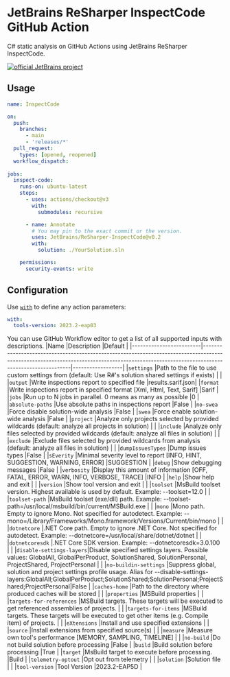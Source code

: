 # JetBrains ReSharper InspectCode GitHub Action

C# static analysis on GitHub Actions using JetBrains ReSharper InspectCode.

[![official JetBrains project](https://jb.gg/badges/official-flat-square.svg)](https://confluence.jetbrains.com/display/ALL/JetBrains+on+GitHub)

## Usage

```yml
name: InspectCode

on:
  push:
    branches:
      - main
      - 'releases/*'
  pull_request:
    types: [opened, reopened]
  workflow_dispatch:
  
jobs:
  inspect-code:
    runs-on: ubuntu-latest
    steps:
      - uses: actions/checkout@v3
        with:
          submodules: recursive

      - name: Annotate
        # You may pin to the exact commit or the version.
        uses: JetBrains/ReSharper-InspectCode@v0.2
        with:
          solution: ./YourSolution.sln

    permissions:
      security-events: write
```

## Configuration

Use [`with`](https://docs.github.com/en/actions/using-workflows/workflow-syntax-for-github-actions#jobsjob_idstepswith) to define any action parameters:
```yaml
with:
  tools-version: 2023.2-eap03
```
You can use GitHub Workflow editor to get a list of all supported inputs with descriptions. 
|Name                     |Description                                                                                                                                                                               |Default           |
|-------------------------|------------------------------------------------------------------------------------------------------------------------------------------------------------------------------------------|------------------|
|`settings`               |Path to the file to use custom settings from (default: Use R#'s solution shared settings if exists)                                                                                       |                  |
|`output`                 |Write inspections report to specified file                                                                                                                                                |results.sarif.json|
|`format`                 |Write inspections report in specified format [Xml, Html, Text, Sarif]                                                                                                                     |Sarif             |
|`jobs`                   |Run up to N jobs in parallel. 0 means as many as possible                                                                                                                                 |0                 |
|`absolute-paths`         |Use absolute paths in inspections report                                                                                                                                                  |False             |
|`no-swea`                |Force disable solution-wide analysis                                                                                                                                                      |False             |
|`swea`                   |Force enable solution-wide analysis                                                                                                                                                       |False             |
|`project`                |Analyze only projects selected by provided wildcards (default: analyze all projects in solution)                                                                                          |                  |
|`include`                |Analyze only files selected by provided wildcards (default: analyze all files in solution)                                                                                                |                  |
|`exclude`                |Exclude files selected by provided wildcards from analysis (default: analyze all files in solution)                                                                                       |                  |
|`dumpIssuesTypes`        |Dump issues types                                                                                                                                                                         |False             |
|`sEverity`               |Minimal severity level to report [INFO, HINT, SUGGESTION, WARNING, ERROR]                                                                                                                 |SUGGESTION        |
|`debug`                  |Show debugging messages                                                                                                                                                                   |False             |
|`verbosity`              |Display this amount of information [OFF, FATAL, ERROR, WARN, INFO, VERBOSE, TRACE]                                                                                                        |INFO              |
|`help`                   |Show help and exit                                                                                                                                                                        |                  |
|`version`                |Show tool version and exit                                                                                                                                                                |                  |
|`toolset`                |MsBuild toolset version. Highest available is used by default. Example: --toolset=12.0                                                                                                    |                  |
|`toolset-path`           |MsBuild toolset (exe/dll) path. Example: --toolset-path=/usr/local/msbuild/bin/current/MSBuild.exe                                                                                        |                  |
|`mono`                   |Mono path. Empty to ignore Mono. Not specified for autodetect. Example: --mono=/Library/Frameworks/Mono.framework/Versions/Current/bin/mono                                               |                  |
|`dotnetcore`             |.NET Core path. Empty to ignore .NET Core. Not specified for autodetect. Example: --dotnetcore=/usr/local/share/dotnet/dotnet                                                             |                  |
|`dotnetcoresdk`          |.NET Core SDK version. Example: --dotnetcoresdk=3.0.100                                                                                                                                   |                  |
|`disable-settings-layers`|Disable specified settings layers. Possible values: GlobalAll, GlobalPerProduct, SolutionShared, SolutionPersonal, ProjectShared, ProjectPersonal                                         |                  |
|`no-buildin-settings`    |Suppress global, solution and project settings profile usage. Alias for --disable-settings-layers:GlobalAll;GlobalPerProduct;SolutionShared;SolutionPersonal;ProjectShared;ProjectPersonal|False             |
|`caches-home`            |Path to the directory where produced caches will be stored                                                                                                                                |                  |
|`properties`             |MSBuild properties                                                                                                                                                                        |                  |
|`targets-for-references` |MSBuild targets. These targets will be executed to get referenced assemblies of projects.                                                                                                 |                  |
|`targets-for-items`      |MSBuild targets. These targets will be executed to get other items (e.g. Compile item) of projects.                                                                                       |                  |
|`eXtensions`             |Install and use specified extensions                                                                                                                                                      |                  |
|`source`                 |Install extensions from specified source(s)                                                                                                                                               |                  |
|`measure`                |Measure own tool's performance [MEMORY, SAMPLING, TIMELINE]                                                                                                                               |                  |
|`no-build`               |Do not build solution before processing                                                                                                                                                   |False             |
|`build`                  |Build solution before processing                                                                                                                                                          |True              |
|`target`                 |MsBuild target to execute before processing.                                                                                                                                              |Build             |
|`telemetry-optout`       |Opt out from telemetry                                                                                                                                                                    |                  |
|`solution`               |Solution file                                                                                                                                                                             |                  |
|`tool-version`           |Tool Version                                                                                                                                                                              |2023.2-EAP5D      |
